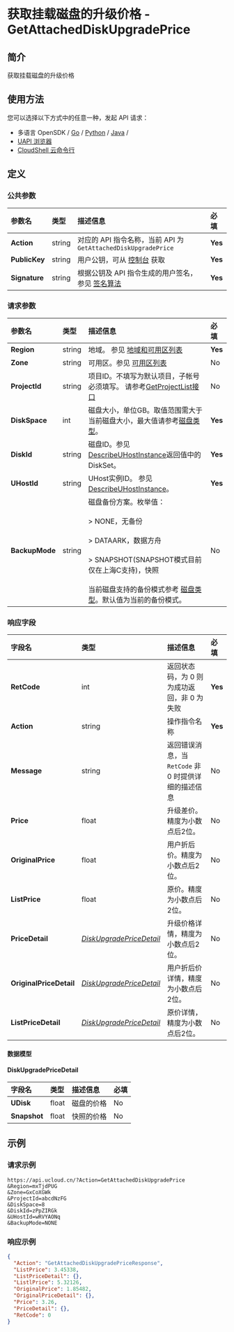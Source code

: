 # 获取挂载磁盘的升级价格 - GetAttachedDiskUpgradePrice

## 简介

获取挂载磁盘的升级价格






## 使用方法

您可以选择以下方式中的任意一种，发起 API 请求：
- 多语言 OpenSDK / [Go](https://github.com/ucloud/ucloud-sdk-go) / [Python](https://github.com/ucloud/ucloud-sdk-python3) / [Java](https://github.com/ucloud/ucloud-sdk-java) /
- [UAPI 浏览器](https://console.ucloud.cn/uapi/detail?id=GetAttachedDiskUpgradePrice)
- [CloudShell 云命令行](https://shell.ucloud.cn/)


## 定义

### 公共参数

| 参数名 | 类型 | 描述信息 | 必填 |
|:---|:---|:---|:---|
| **Action**     | string  | 对应的 API 指令名称，当前 API 为 `GetAttachedDiskUpgradePrice`                        | **Yes** |
| **PublicKey**  | string  | 用户公钥，可从 [控制台](https://console.ucloud.cn/uapi/apikey) 获取                                             | **Yes** |
| **Signature**  | string  | 根据公钥及 API 指令生成的用户签名，参见 [签名算法](api/summary/signature.md)  | **Yes** |

### 请求参数

| 参数名 | 类型 | 描述信息 | 必填 |
|:---|:---|:---|:---|
| **Region** | string | 地域。 参见 [地域和可用区列表](https://docs.ucloud.cn/api/summary/regionlist) |**Yes**|
| **Zone** | string | 可用区。参见 [可用区列表](https://docs.ucloud.cn/api/summary/regionlist) |No|
| **ProjectId** | string | 项目ID。不填写为默认项目，子帐号必须填写。 请参考[GetProjectList接口](https://docs.ucloud.cn/api/summary/get_project_list) |No|
| **DiskSpace** | int | 磁盘大小，单位GB。取值范围需大于当前磁盘大小，最大值请参考[磁盘类型](api/uhost-api/disk_type)。 |**Yes**|
| **DiskId** | string | 磁盘ID。参见 [DescribeUHostInstance](api/uhost-api/describe_uhost_instance)返回值中的DiskSet。 |**Yes**|
| **UHostId** | string | UHost实例ID。 参见 [DescribeUHostInstance](api/uhost-api/describe_uhost_instance)。 |**Yes**|
| **BackupMode** | string | 磁盘备份方案。枚举值：<br /><br /> > NONE，无备份 <br /><br /> > DATAARK，数据方舟 <br /><br />> SNAPSHOT(SNAPSHOT模式目前仅在上海C支持)，快照 <br /><br /> 当前磁盘支持的备份模式参考 [磁盘类型](api/uhost-api/disk_type)。默认值为当前的备份模式。 |No|

### 响应字段

| 字段名 | 类型 | 描述信息 | 必填 |
|:---|:---|:---|:---|
| **RetCode** | int | 返回状态码，为 0 则为成功返回，非 0 为失败 |**Yes**|
| **Action** | string | 操作指令名称 |**Yes**|
| **Message** | string | 返回错误消息，当 `RetCode` 非 0 时提供详细的描述信息 |No|
| **Price** | float | 升级差价。精度为小数点后2位。 |No|
| **OriginalPrice** | float | 用户折后价。精度为小数点后2位。 |No|
| **ListPrice** | float | 原价。精度为小数点后2位。 |No|
| **PriceDetail** | [*DiskUpgradePriceDetail*](#DiskUpgradePriceDetail) | 升级价格详情，精度为小数点后2位。 |No|
| **OriginalPriceDetail** | [*DiskUpgradePriceDetail*](#DiskUpgradePriceDetail) | 用户折后价详情，精度为小数点后2位。 |No|
| **ListPriceDetail** | [*DiskUpgradePriceDetail*](#DiskUpgradePriceDetail) | 原价详情，精度为小数点后2位。 |No|

#### 数据模型


#### DiskUpgradePriceDetail

| 字段名 | 类型 | 描述信息 | 必填 |
|:---|:---|:---|:---|
| **UDisk** | float | 磁盘的价格 |No|
| **Snapshot** | float | 快照的价格 |No|

## 示例

### 请求示例
    
```
https://api.ucloud.cn/?Action=GetAttachedDiskUpgradePrice
&Region=mxTjdPUG
&Zone=GxCoXGWk
&ProjectId=abcdNzFG
&DiskSpace=8
&DiskId=zPpZIRGk
&UHostId=wRVYAONq
&BackupMode=NONE
```

### 响应示例
    
```json
{
  "Action": "GetAttachedDiskUpgradePriceResponse",
  "ListPrice": 3.45338,
  "ListPriceDetail": {},
  "ListlPrice": 5.32126,
  "OriginalPrice": 1.85482,
  "OriginalPriceDetail": {},
  "Price": 3.26,
  "PriceDetail": {},
  "RetCode": 0
}
```





